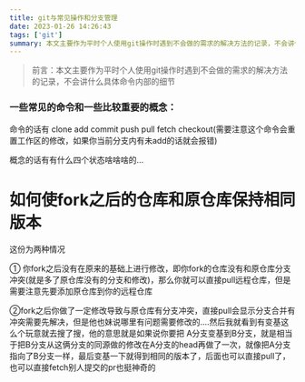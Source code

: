 ```yaml
---
title: git与常见操作和分支管理
date: 2023-01-26 14:26:43
tags: ['git']
summary: 本文主要作为平时个人使用git操作时遇到不会做的需求的解决方法的记录，不会讲什么具体命令内部的细节
---
```


> 前言：本文主要作为平时个人使用git操作时遇到不会做的需求的解决方法的记录，不会讲什么具体命令内部的细节

### 一些常见的命令和一些比较重要的概念：

命令的话有 clone   add commit push pull fetch checkout(需要注意这个命令会重置工作区的修改，如果你当前分支内有未add的话就会报错)

概念的话有有什么四个状态啥啥啥的...



# 如何使fork之后的仓库和原仓库保持相同版本

这份为两种情况

① 你fork之后没有在原来的基础上进行修改，即你fork的仓库没有和原仓库分支冲突(就是多了原仓库没有的分支和修改)，那么你就可以直接pull远程仓库，但是需要注意先要添加原仓库到你的远程仓库

②fork之后你做了一定修改导致与原仓库有分支冲突，直接pull会显示分支合并有冲突需要先解决，但是他也妹说哪里有问题需要修改的....然后我就看到有变基这么个玩意就去搜了搜，他的意思就是如果说你要把 A分支变基到B分支，就是相当于把B分支从这俩分支的同源做的修改在A分支的head再做了一次，就像把A分支指向了B分支一样，最后变基一下就得到相同的版本了，后面也可以直接pull了，也可以直接fetch别人提交的pr也挺神奇的
